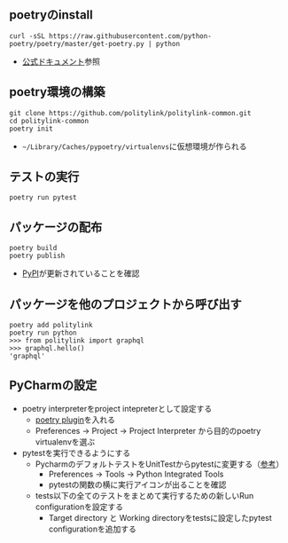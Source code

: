 ## poetryのinstall
```
curl -sSL https://raw.githubusercontent.com/python-poetry/poetry/master/get-poetry.py | python
```
* [公式ドキュメント](https://python-poetry.org/docs/)参照

## poetry環境の構築
```
git clone https://github.com/politylink/politylink-common.git
cd politylink-common
poetry init
```
* `~/Library/Caches/pypoetry/virtualenvs`に仮想環境が作られる

## テストの実行
```
poetry run pytest
```

## パッケージの配布
```
poetry build
poetry publish
```
* [PyPI](https://pypi.org/project/politylink/)が更新されていることを確認

## パッケージを他のプロジェクトから呼び出す
```
poetry add politylink
poetry run python
>>> from politylink import graphql
>>> graphql.hello()
'graphql'
```

## PyCharmの設定
* poetry interpreterをproject intepreterとして設定する
    * [poetry plugin](https://plugins.jetbrains.com/plugin/14307-poetry)を入れる
    * Preferences -> Project -> Project Interpreter から目的のpoetry virtualenvを選ぶ
* pytestを実行できるようにする
   * PycharmのデフォルトテストをUnitTestからpytestに変更する（[参考](https://pleiades.io/help/pycharm/pytest.html)）
      * Preferences -> Tools -> Python Integrated Tools
      * pytestの関数の横に実行アイコンが出ることを確認
   * tests以下の全てのテストをまとめて実行するための新しいRun configurationを設定する
        * Target directory と Working directoryをtestsに設定したpytest configurationを追加する

